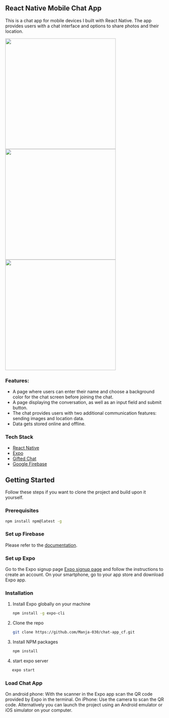 ## React Native Mobile Chat App

This is a chat app for mobile devices I built with React Native. The app provides users with a chat interface and options to share photos and their
location.
<p align="left">
<img height="350" src="https://user-images.githubusercontent.com/80778632/175761755-7ea418b2-e508-4200-8f6b-3b393cf7416c.PNG" >
<img height="350" src="https://user-images.githubusercontent.com/80778632/175761751-a824c983-f013-4e73-9bc0-c4a91ae33f34.PNG" >
<img height="350" src="https://user-images.githubusercontent.com/80778632/175763086-d26138fa-fed6-4d0d-bafd-7ed7329c920a.jpeg" >
</p>

### Features:

- A page where users can enter their name and choose a background color for the chat screen
  before joining the chat.
- A page displaying the conversation, as well as an input field and submit button.
- The chat provides users with two additional communication features: sending images
  and location data.
- Data gets stored online and offline.

### Tech Stack

- [React Native](https://reactnative.dev/)
- [Expo](https://expo.dev/)
- [Gifted Chat](https://github.com/FaridSafi/react-native-gifted-chat)
- [Google Firebase](https://firebase.google.com)

<!-- GETTING STARTED -->

## Getting Started

Follow these steps if you want to clone the project and build upon it yourself.

### Prerequisites

  ```sh
  npm install npm@latest -g
  ```

### Set up Firebase

Please refer to the [documentation](https://firebase.google.com).

### Set up Expo

Go to the Expo signup page [Expo signup page](https://expo.dev/) and follow the instructions to create an account.
On your smartphone, go to your app store and download Expo app.

### Installation

1. Install Expo globally on your machine
   ```sh
   npm install -g expo-cli
   ```
2. Clone the repo
   ```sh
   git clone https://github.com/Manja-030/chat-app_cf.git
   ```
3. Install NPM packages
   ```sh
   npm install
   ```
4. start expo server

```sh
   expo start
```

### Load Chat App
On android phone: With the scanner in the Expo app scan the QR code provided by Expo in the terminal.
On iPhone: Use the camera to scan the QR code.
Alternatively you can launch the project using an Android emulator or iOS simulator on your computer.

